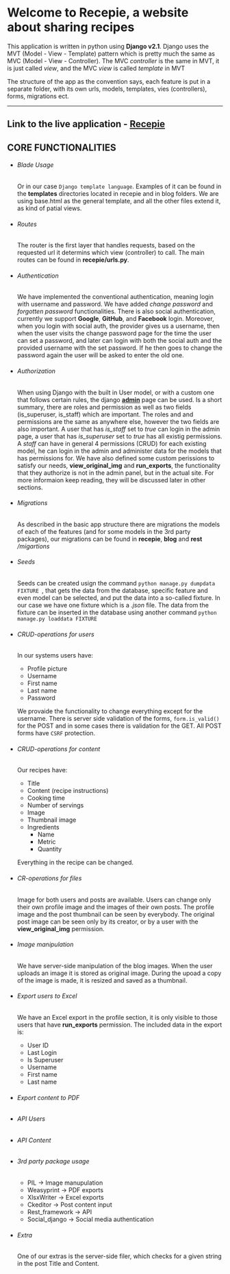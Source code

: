 # Welcome to Recepie, a website about sharing recipes

This application is written in python using **Django v2.1**. Django uses the MVT (Model - View - Template) pattern which is pretty much the same as MVC (Model - View - Controller). The MVC *controller* is the same in MVT, it is just called *view*, and the MVC *view* is called *template* in MVT

The structure of the app as the convention says, each feature is put in a separate folder, with its own urls, models, templates, vies (controllers), forms, migrations ect.

---

## Link to the live application - [Recepie](https://ledjango.herokuapp.com/)

## CORE FUNCTIONALITIES
* ###### Blade Usage
    Or in our case ```Django template language```. Examples of it can be found in the **templates** directories located in recepie and in blog folders. We are using base.html as the general template, and all the other files extend it, as kind of patial views.
* ###### Routes
    The router is the first layer that handles requests, based on the requested url it determins which view (controller) to call. The main routes can be found in **recepie/urls.py**.

* ###### Authentication
    We have implemented the conventional authentication, meaning login with username and password. We have added *change password* and  *forgotten password* functionalities. There is also social authentication, currently we support **Google**, **GitHub**, and **Facebook** login. Moreover, when you login with social auth, the provider gives us a username, then when the user visits the change password page for the time the user can set a password, and later can login with both the social auth and the provided username with the set password. If he then goes to change the password again the user will be asked to enter the old one. 

* ###### Authorization
    When using Django with the built in User model, or with a custom one that follows certain rules, the django **[admin](https://ledjango.herokuapp.com/admin)** page can be used. Is a short summary, there are roles and permission as well as two fields (is_superuser, is_staff) which are important. The roles and and permissions are the same as anywhere else, however the two fields are also important. A user that has *is_staff* set to *true* can login in the admin page, a user that has *is_superuser* set to *true* has all existig permissions. A *staff* can have in general 4 permissions (CRUD) for each existing model, he can login in the admin and administer data for the models that has permissions for. We have also defined some custom perissions to satisfy our needs, **view_original_img** and **run_exports**, the functionality that they authorize is not in the admin panel, but in the actual site. For more informaion keep reading, they will be discussed later in other sections.
* ###### Migrations
    As described in the basic app structure there are migrations the models of each of the features (and for some models in the 3rd party packages), our migrations can be found in **recepie**, **blog** and **rest** */migartions*

* ###### Seeds
    Seeds can be created usign the command ``python manage.py dumpdata FIXTURE ``, that gets the data from the database, specific feature and even model can be selected, and put the data into a so-called fixture. In our case we have one fixture which is a *.json* file. The data from the fixture can be inserted in the database using another command ``python manage.py loaddata FIXTURE ``

* ###### CRUD-operations for users
    In our systems users have:
    * Profile picture
    * Username
    * First name
    * Last name 
    * Password 

    We provaide the functionality to change everything except for the username. There is server side validation of the forms, `form.is_valid()` for the POST and in some cases there is validation for the GET. All POST forms have `CSRF` protection. 

* ###### CRUD-operations for content
    Our recipes have:
    * Title
    * Content (recipe instructions)
    * Cooking time
    * Number of servings
    * Image
    * Thumbnail image
    * Ingredients
        * Name 
        * Metric 
        * Quantity

    Everything in the recipe can be changed.

* ###### CR-operations for files
     Image for both users and posts are available. Users can change only their own profile image and the images of their own posts. The profile image and the post thumbnail can be seen by everybody. The original post image can be seen only by its creator, or by a user with the **view_original_img** permission.

* ###### Image manipulation 
    We have server-side manipulation of the blog images. When the user uploads an image it is stored as original image. During the upoad a copy of the image is made, it is resized and saved as a thumbnail.

* ###### Export users to Excel 
    We have an Excel export in the profile section, it is only visible to those users that have **run_exports** permission. 
    The included data in the export is:
    * User ID
    * Last Login
    * Is Superuser
    * Username
    * First name 
    * Last name 

* ###### Export content to PDF

* ###### API Users

* ###### API Content

* ###### 3rd party package usage
    * PIL -> Image manupulation
    * Weasyprint -> PDF exports
    * XlsxWriter -> Excel exports
    * Ckeditor -> Post content input
    * Rest_framework -> API
    * Social_django -> Social media authentication 

* ###### Extra 
    One of our extras is the server-side filer, which checks for a given string in the post Title and Content.